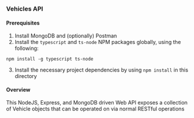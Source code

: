 
### Vehicles API

#### Prerequisites
1. Install MongoDB and (optionally) Postman
2. Install the `typescript` and `ts-node` NPM packages globally, using the following:
```
npm install -g typescript ts-node
```
3. Install the necessary project dependencies by using `npm install` in this directory

#### Overview
This NodeJS, Express, and MongoDB driven Web API exposes a collection of Vehicle objects that can be operated on via normal RESTful operations
